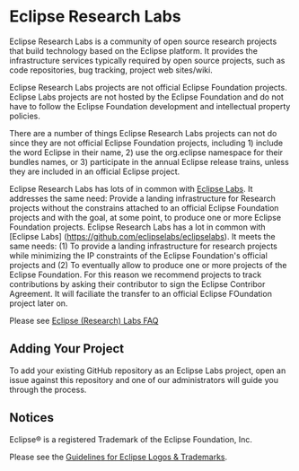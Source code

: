 # Eclipse Research Labs

Eclipse Research Labs is a community of open source research projects that build technology based on 
the Eclipse platform. It provides the infrastructure services typically required by 
open source projects, such as code repositories, bug tracking, project web sites/wiki. 

Eclipse Research Labs projects are not official Eclipse Foundation projects. Eclipse Labs 
projects are not hosted by the Eclipse Foundation and do not have to follow the 
Eclipse Foundation development and intellectual property policies.

There are a number of things Eclipse Research Labs projects can not do since they are not 
official Eclipse Foundation projects, including 1) include the word Eclipse in their name, 
2) use the org.eclipse namespace for their bundles names, or 3) participate in the 
annual Eclipse release trains, unless they are included in an official Eclipse project.

Eclipse Research Labs has lots of in common with [Eclipse Labs](https://github.com/eclipselabs/eclipselabs).
It addresses the same need: Provide a landing infrastructure for Research projects without the constrains attached 
to an official Eclipse Foundation projects and with the goal, at some point, to produce one or more Eclipse Foundation projects.
Eclipse Research Labs has a lot in common with [Eclipse Labs] (https://github.com/eclipselabs/eclipselabs).
It meets the same needs: 
(1) To provide a landing infrastructure for research projects while minimizing the IP constraints of the Eclipse Foundation's official projects and 
(2) To eventually allow to produce one or more projects of the Eclipse Foundation. For this reason we recommend projects
to track contributions by asking their contributor to sign the Eclipse Contribor Agreement. It will faciliate the transfer to an official Eclipse FOundation project later on.

Please see [Eclipse (Research) Labs FAQ](https://www.eclipse.org/org/foundation/eclipselabs/faq.php)

## Adding Your Project

To add your existing GitHub repository as an Eclipse Labs project, open an issue against
this repository and one of our administrators will guide you through the process.

## Notices
Eclipse&reg; is a registered Trademark of the Eclipse Foundation, Inc.

Please see the [Guidelines for Eclipse Logos & Trademarks](https://eclipse.org/legal/logo_guidelines.php).
